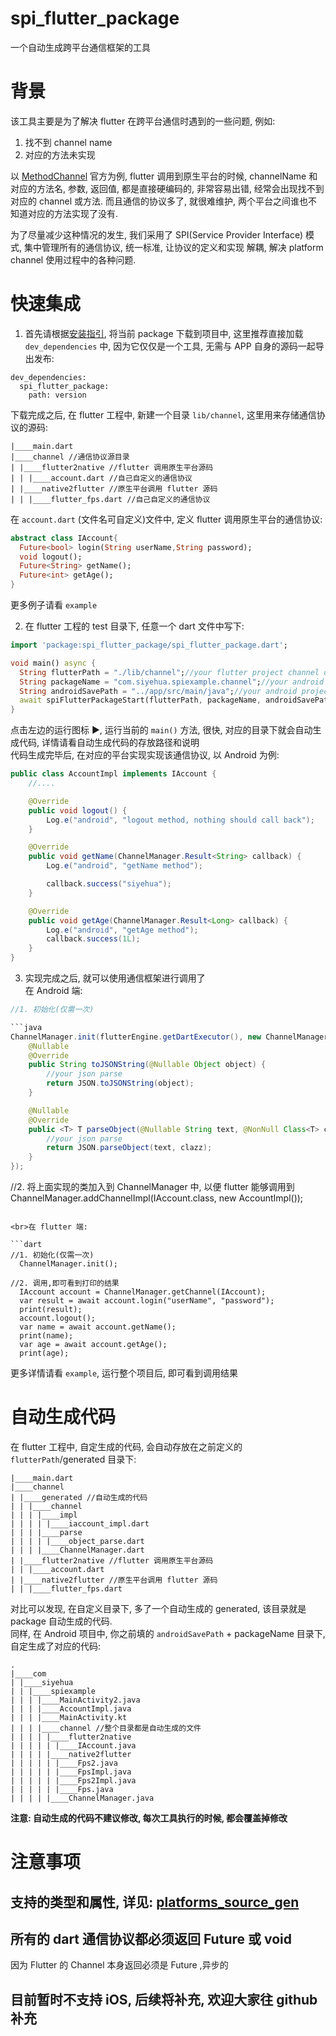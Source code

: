 # spi_flutter_package

一个自动生成跨平台通信框架的工具<br>

# 背景
该工具主要是为了解决 flutter 在跨平台通信时遇到的一些问题, 例如:
1. 找不到 channel name
2. 对应的方法未实现

以 [MethodChannel](https://flutter.dev/docs/development/platform-integration/platform-channels) 官方为例,
flutter 调用到原生平台的时候, channelName 和对应的方法名, 参数, 返回值, 都是直接硬编码的, 非常容易出错, 经常会出现找不到对应的
 channel 或方法. 而且通信的协议多了, 就很难维护, 两个平台之间谁也不知道对应的方法实现了没有.

为了尽量减少这种情况的发生, 我们采用了 SPI(Service Provider Interface) 模式, 集中管理所有的通信协议, 统一标准, 让协议的定义和实现
解耦, 解决 platform channel 使用过程中的各种问题.

# 快速集成

1. 首先请根据[安装指引](https://pub.dev/packages/spi_flutter_package/install), 将当前 package 下载到项目中,
这里推荐直接加载 `dev_dependencies` 中, 因为它仅仅是一个工具, 无需与 APP 自身的源码一起导出发布:

```
dev_dependencies:
  spi_flutter_package:
    path: version
```

下载完成之后, 在 flutter 工程中, 新建一个目录 `lib/channel`, 这里用来存储通信协议的源码:

```
|____main.dart
|____channel //通信协议源目录
| |____flutter2native //flutter 调用原生平台源码
| | |____account.dart //自己自定义的通信协议
| |____native2flutter //原生平台调用 flutter 源码
| | |____flutter_fps.dart //自己自定义的通信协议
```

在 `account.dart` (文件名可自定义)文件中, 定义 flutter 调用原生平台的通信协议:

```dart
abstract class IAccount{
  Future<bool> login(String userName,String password);
  void logout();
  Future<String> getName();
  Future<int> getAge();
}
```

更多例子请看 `example`

2. 在 flutter 工程的 test 目录下, 任意一个 dart 文件中写下:

```dart
import 'package:spi_flutter_package/spi_flutter_package.dart';

void main() async {
  String flutterPath = "./lib/channel";//your flutter project channel dir in 1 step.
  String packageName = "com.siyehua.spiexample.channel";//your android code package name
  String androidSavePath = "../app/src/main/java";//your android project project sourcecode path
  await spiFlutterPackageStart(flutterPath, packageName, androidSavePath, nullSafe: false);
}
```

点击左边的运行图标 ▶️, 运行当前的 `main()` 方法, 很快, 对应的目录下就会自动生成代码, 详情请看自动生成代码的存放路径和说明
<br>代码生成完毕后, 在对应的平台实现实现该通信协议, 以 Android 为例:

```java
public class AccountImpl implements IAccount {
    //....

    @Override
    public void logout() {
        Log.e("android", "logout method, nothing should call back");
    }

    @Override
    public void getName(ChannelManager.Result<String> callback) {
        Log.e("android", "getName method");

        callback.success("siyehua");
    }

    @Override
    public void getAge(ChannelManager.Result<Long> callback) {
        Log.e("android", "getAge method");
        callback.success(1L);
    }
}
```

3. 实现完成之后, 就可以使用通信框架进行调用了
<br>在 Android 端:

```java
//1. 初始化(仅需一次)

```java
ChannelManager.init(flutterEngine.getDartExecutor(), new ChannelManager.JsonParse() {
    @Nullable
    @Override
    public String toJSONString(@Nullable Object object) {
        //your json parse
        return JSON.toJSONString(object);
    }

    @Nullable
    @Override
    public <T> T parseObject(@Nullable String text, @NonNull Class<T> clazz) {
        //your json parse
        return JSON.parseObject(text, clazz);
    }
});
```

//2. 将上面实现的类加入到 ChannelManager 中, 以便 flutter 能够调用到
ChannelManager.addChannelImpl(IAccount.class, new AccountImpl());
```

<br>在 flutter 端:

```dart
//1. 初始化(仅需一次)
  ChannelManager.init();

//2. 调用,即可看到打印的结果
  IAccount account = ChannelManager.getChannel(IAccount);
  var result = await account.login("userName", "password");
  print(result);
  account.logout();
  var name = await account.getName();
  print(name);
  var age = await account.getAge();
  print(age);
```

更多详情请看 `example`, 运行整个项目后, 即可看到调用结果

# 自动生成代码

在 flutter 工程中, 自定生成的代码, 会自动存放在之前定义的 `flutterPath`/generated 目录下:

```
|____main.dart
|____channel
| |____generated //自动生成的代码
| | |____channel
| | | |____impl
| | | | |____iaccount_impl.dart
| | | |____parse
| | | | |____object_parse.dart
| | | |____ChannelManager.dart
| |____flutter2native //flutter 调用原生平台源码
| | |____account.dart
| |____native2flutter //原生平台调用 flutter 源码
| | |____flutter_fps.dart
```

对比可以发现, 在自定义目录下, 多了一个自动生成的 generated, 该目录就是 package 自动生成的代码.
<br>同样, 在 Android 项目中, 你之前填的 `androidSavePath` + packageName 目录下, 自定生成了对应的代码:

```
.
|____com
| |____siyehua
| | |____spiexample
| | | |____MainActivity2.java
| | | |____AccountImpl.java
| | | |____MainActivity.kt
| | | |____channel //整个目录都是自动生成的文件
| | | | |____flutter2native
| | | | | |____IAccount.java
| | | | |____native2flutter
| | | | | |____Fps2.java
| | | | | |____FpsImpl.java
| | | | | |____Fps2Impl.java
| | | | | |____Fps.java
| | | | |____ChannelManager.java

```

**注意: 自动生成的代码不建议修改, 每次工具执行的时候, 都会覆盖掉修改**

# 注意事项
## 支持的类型和属性, 详见: [platforms_source_gen](https://pub.dev/packages/platforms_source_gen)
## 所有的 dart 通信协议都必须返回 Future 或 void
因为 Flutter 的 Channel 本身返回必须是 Future ,异步的
## 目前暂时不支持 iOS, 后续将补充, 欢迎大家往 github 补充